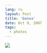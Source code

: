 ```yaml
---
lang: ru
layout: Post
title: 'Белка'
date: Oct 9, 2007
tags:
  - photos
---
```


![](http://wow.sapegin.me/1s381b0F1g2g/Sapegin-Artem-20D-2007-09-22-442-4290.jpg)
